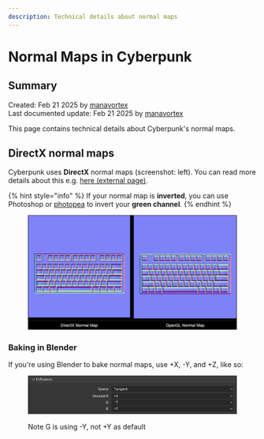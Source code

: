 ```yaml
---
description: Technical details about normal maps
---
```


# Normal Maps in Cyberpunk

## Summary

Created: Feb 21 2025 by [manavortex](https://app.gitbook.com/u/NfZBoxGegfUqB33J9HXuCs6PVaC3 "mention")\
Last documented update: Feb 21 2025 by [manavortex](https://app.gitbook.com/u/NfZBoxGegfUqB33J9HXuCs6PVaC3 "mention")

This page contains technical details about Cyberpunk's normal maps.&#x20;

## DirectX normal maps

Cyberpunk uses **DirectX** normal maps (screenshot: left). You can read more details about this e.g. [here (external page)](https://www.texturecan.com/post/3/DirectX-vs-OpenGL-Normal-Map/).

{% hint style="info" %}
If your normal map is **inverted**, you can use Photoshop or [photopea](https://www.photopea.com/) to invert your **green channel**.
{% endhint %}

<figure><img src="../../../.gitbook/assets/image (580).png" alt=""><figcaption></figcaption></figure>

### Baking in Blender

If you're using Blender to bake normal maps, use +X, -Y, and +Z, like so:

<figure><img src="../../../.gitbook/assets/image (579).png" alt=""><figcaption><p>Note G is using -Y, not +Y as default</p></figcaption></figure>

